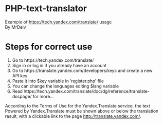 # PHP-text-translator
Example of https://tech.yandex.com/translate/ usage
<br>By MrDeiv


# Steps for correct use
<ol>
<li>Go to https://tech.yandex.com/translate/</li>
<li>Sign in or log in if you already have an account</li>
<li>Go to https://translate.yandex.com/developers/keys and create a new API key</li>
<li>Paste it into $key variable in 'register.php' file</li>
<li>You can change the languages editing $lang variable</li>
<li>Read https://tech.yandex.com/translate/doc/dg/reference/translate-docpage/ for more...</li>
</ol>

According to the Terms of Use for the Yandex.Translate service, the text Powered by Yandex.Translate must be shown above or below the translation result, with a clickable link to the page http://translate.yandex.com/.
